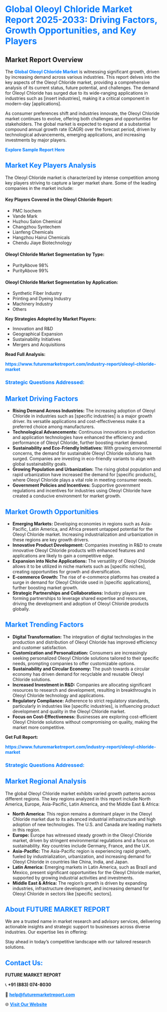 <h1 style="color: #007BFF;">Global Oleoyl Chloride Market Report 2025-2033: Driving Factors, Growth Opportunities, and Key Players</h1>

<section id="overview">
<h2>Market Report Overview</h2>
<p>The <a href="https://www.futuremarketreport.com/industry-report/oleoyl-chloride-market" style="color: #007BFF; text-decoration: none;"><strong>Global Oleoyl Chloride Market</strong></a> is witnessing significant growth, driven by increasing demand across various industries. This report delves into the key aspects of the Oleoyl Chloride market, providing a comprehensive analysis of its current status, future potential, and challenges. The demand for Oleoyl Chloride has surged due to its wide-ranging applications in industries such as [insert industries], making it a critical component in modern-day [applications].</p>
<p>As consumer preferences shift and industries innovate, the Oleoyl Chloride market continues to evolve, offering both challenges and opportunities for stakeholders. The global market is expected to expand at a substantial compound annual growth rate (CAGR) over the forecast period, driven by technological advancements, emerging applications, and increasing investments by major players.</p>
</section>

<section id="overview">
<p><a href="https://www.futuremarketreport.com/request-sample/reportId=29038" style="color: #007BFF; text-decoration: none;"><strong>Explore Sample Report Here</strong></a></p>
</section>

<section id="key-players">
<h2 style="color: #007BFF;">Market Key Players Analysis</h2>
<p>The Oleoyl Chloride market is characterized by intense competition among key players striving to capture a larger market share. Some of the leading companies in the market include:</p>
<h4>Key Players Covered in the Oleoyl Chloride Report:</h4>
<ul><li>PMC Isochem</li><li>Vande Mark</li><li>Huzhou Salon Chemical</li><li>Changzhou Syntechem</li><li>Lianfeng Chemicals</li><li>Hangzhou Hairui Chemicals</li><li>Chendu Jiaye Biotechnology</li></ul>
<h4>Oleoyl Chloride Market Segmentation by Type:</h4>
<ul><li>PurityAbove 98%</li><li>PurityAbove 99%</li></ul>

<h4>Oleoyl Chloride Market Segmentation by Application:</h4>
<ul><li>Synthetic Fiber Industry</li><li>Printing and Dyeing Industry</li><li>Machinery Industry</li><li>Others</li></ul>
<p><strong>Key Strategies Adopted by Market Players:</strong></p>
<ul>
<li>Innovation and R&D</li>
<li>Geographical Expansion</li>
<li>Sustainability Initiatives</li>
<li>Mergers and Acquisitions</li>
</ul>
</section>

<section>
<p><strong>Read Full Analysis: </strong></p><a href="https://www.futuremarketreport.com/industry-report/oleoyl-chloride-market" style="color: #007BFF; text-decoration: none;"><strong>https://www.futuremarketreport.com/industry-report/oleoyl-chloride-market</strong></a>
<h3 style="color: #007BFF;">Strategic Questions Addressed:</h3>
</section>

<section id="driving-factors">
<h2 style="color: #007BFF;">Market Driving Factors</h2>
<ul>
<li><strong>Rising Demand Across Industries:</strong> The increasing adoption of Oleoyl Chloride in industries such as [specific industries] is a major growth driver. Its versatile applications and cost-effectiveness make it a preferred choice among manufacturers.</li>
<li><strong>Technological Advancements:</strong> Continuous innovations in production and application technologies have enhanced the efficiency and performance of Oleoyl Chloride, further boosting market demand.</li>
<li><strong>Sustainability and Eco-Friendly Initiatives:</strong> With growing environmental concerns, the demand for sustainable Oleoyl Chloride solutions has surged. Companies are investing in eco-friendly variants to align with global sustainability goals.</li>
<li><strong>Growing Population and Urbanization:</strong> The rising global population and rapid urbanization have increased the demand for [specific products], where Oleoyl Chloride plays a vital role in meeting consumer needs.</li>
<li><strong>Government Policies and Incentives:</strong> Supportive government regulations and incentives for industries using Oleoyl Chloride have created a conducive environment for market growth.</li>
</ul>
</section>

<section id="growth-opportunities">
<h2 style="color: #007BFF;">Market Growth Opportunities</h2>
<ul>
<li><strong>Emerging Markets:</strong> Developing economies in regions such as Asia-Pacific, Latin America, and Africa present untapped potential for the Oleoyl Chloride market. Increasing industrialization and urbanization in these regions are key growth drivers.</li>
<li><strong>Innovative Product Development:</strong> Companies investing in R&D to create innovative Oleoyl Chloride products with enhanced features and applications are likely to gain a competitive edge.</li>
<li><strong>Expansion into Niche Applications:</strong> The versatility of Oleoyl Chloride allows it to be utilized in niche markets such as [specific niches], creating opportunities for growth and diversification.</li>
<li><strong>E-commerce Growth:</strong> The rise of e-commerce platforms has created a surge in demand for Oleoyl Chloride used in [specific applications], further boosting market growth.</li>
<li><strong>Strategic Partnerships and Collaborations:</strong> Industry players are forming partnerships to leverage shared expertise and resources, driving the development and adoption of Oleoyl Chloride products globally.</li>
</ul>
</section>

<section id="trending-factors">
<h2 style="color: #007BFF;">Market Trending Factors</h2>
<ul>
<li><strong>Digital Transformation:</strong> The integration of digital technologies in the production and distribution of Oleoyl Chloride has improved efficiency and customer satisfaction.</li>
<li><strong>Customization and Personalization:</strong> Consumers are increasingly seeking personalized Oleoyl Chloride solutions tailored to their specific needs, prompting companies to offer customizable options.</li>
<li><strong>Sustainability and Circular Economy:</strong> The push towards a circular economy has driven demand for recyclable and reusable Oleoyl Chloride solutions.</li>
<li><strong>Increased Investment in R&D:</strong> Companies are allocating significant resources to research and development, resulting in breakthroughs in Oleoyl Chloride technology and applications.</li>
<li><strong>Regulatory Compliance:</strong> Adherence to strict regulatory standards, particularly in industries like [specific industries], is influencing product development and quality in the Oleoyl Chloride market.</li>
<li><strong>Focus on Cost-Effectiveness:</strong> Businesses are exploring cost-efficient Oleoyl Chloride solutions without compromising on quality, making the market more competitive.</li>
</ul>
</section>

<section>
<p><strong>Get Full Report: </strong></p><a href="https://www.futuremarketreport.com/industry-report/oleoyl-chloride-market" style="color: #007BFF; text-decoration: none;"><strong>https://www.futuremarketreport.com/industry-report/oleoyl-chloride-market</strong></a>
<h3 style="color: #007BFF;">Strategic Questions Addressed:</h3>
</section>


<section id="regional-analysis">
<h2 style="color: #007BFF;">Market Regional Analysis</h2>
<p>The global Oleoyl Chloride market exhibits varied growth patterns across different regions. The key regions analyzed in this report include North America, Europe, Asia-Pacific, Latin America, and the Middle East & Africa:</p>
<ul>
<li><strong>North America:</strong> This region remains a dominant player in the Oleoyl Chloride market due to its advanced industrial infrastructure and high adoption of new technologies. The U.S. and Canada are leading markets in this region.</li>
<li><strong>Europe:</strong> Europe has witnessed steady growth in the Oleoyl Chloride market, driven by stringent environmental regulations and a focus on sustainability. Key countries include Germany, France, and the U.K.</li>
<li><strong>Asia-Pacific:</strong> The Asia-Pacific region is experiencing rapid growth, fueled by industrialization, urbanization, and increasing demand for Oleoyl Chloride in countries like China, India, and Japan.</li>
<li><strong>Latin America:</strong> Emerging markets in Latin America, such as Brazil and Mexico, present significant opportunities for the Oleoyl Chloride market, supported by growing industrial activities and investments.</li>
<li><strong>Middle East & Africa:</strong> The region’s growth is driven by expanding industries, infrastructure development, and increasing demand for Oleoyl Chloride in sectors like [specific sectors].</li>
</ul>
</section>

<footer>
<h2 style="color: #007BFF;">About FUTURE MARKET REPORT</h2>
<p>We are a trusted name in market research and advisory services, delivering actionable insights and strategic support to businesses across diverse industries. Our expertise lies in offering:</p>

<p>Stay ahead in today’s competitive landscape with our tailored research solutions.</p>

<h2 style="color: #007BFF;">Contact Us:</h2>
<p><strong>FUTURE MARKET REPORT</strong></p>
<p>📞 <strong>+91 (883) 074-8030</strong></p>
<p>📧 <strong><a href="mailto:help@futuremarketreport.com" style="color: #007BFF;">help@futuremarketreport.com</a></strong></p>
<p>🌐 <strong><a href="https://www.futuremarketreport.com/" style="color: #007BFF;">Visit Our Website</a></strong></p>
</footer>